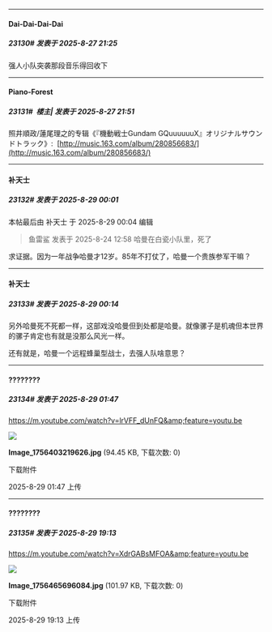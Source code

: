 ﻿
*****

####  Dai-Dai-Dai-Dai  
##### 23130#       发表于 2025-8-27 21:25

强人小队突袭那段音乐得回收下


*****

####  Piano-Forest  
##### 23131#         楼主| 发表于 2025-8-27 21:51

照井順政/蓮尾理之的专辑《『機動戦士Gundam GQuuuuuuX』オリジナルサウンドトラック》: 
[http://music.163.com/album/280856683/](http://music.163.com/album/280856683/)


*****

####  补天士  
##### 23132#       发表于 2025-8-29 00:01

 本帖最后由 补天士 于 2025-8-29 00:04 编辑 
<blockquote>鱼雷鲨 发表于 2025-8-24 12:58
哈曼在白瓷小队里，死了</blockquote>

求证据。因为一年战争哈曼才12岁。85年不打仗了，哈曼一个贵族参军干嘛？


*****

####  补天士  
##### 23133#       发表于 2025-8-29 00:14

另外哈曼死不死都一样，这部戏没哈曼但到处都是哈曼。就像骡子是机魂但本世界的骡子肯定也有就是没那么风光一样。

还有就是，哈曼一个远程蜂巢型战士，去强人队啥意思？


*****

####  ????????  
##### 23134#       发表于 2025-8-29 01:47

https://m.youtube.com/watch?v=lrVFF_dUnFQ&amp;feature=youtu.be

<img src="https://img.stage1st.com/forum/202508/29/014714plkxfvlxyljxk9el.jpg" referrerpolicy="no-referrer">

<strong>Image_1756403219626.jpg</strong> (94.45 KB, 下载次数: 0)

下载附件

2025-8-29 01:47 上传


*****

####  ????????  
##### 23135#       发表于 2025-8-29 19:13

https://m.youtube.com/watch?v=XdrGABsMFOA&amp;feature=youtu.be

<img src="https://img.stage1st.com/forum/202508/29/191328m44y2rr2szfsbxlx.jpg" referrerpolicy="no-referrer">

<strong>Image_1756465696084.jpg</strong> (101.97 KB, 下载次数: 0)

下载附件

2025-8-29 19:13 上传

